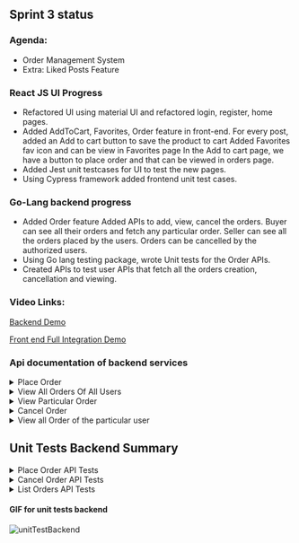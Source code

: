 ## Sprint 3 status

### Agenda:
- Order Management System
- Extra: Liked Posts Feature

### React JS UI Progress
- Refactored UI using material UI and refactored login, register, home pages.
- Added AddToCart, Favorites, Order feature in front-end.
    For every post, added an Add to cart button to save the product to cart
    Added Favorites fav icon and can be view in Favorites page 
    In the Add to cart page, we have a button to place order and that can be viewed in orders page.
- Added Jest unit testcases for UI to test the new pages.
- Using Cypress framework added frontend unit test cases.

### Go-Lang backend progress
- Added Order feature
    Added APIs to add, view, cancel the orders.
    Buyer can see all their orders and fetch any particular order.
    Seller can see all the orders placed by the users.
    Orders can be cancelled by the authorized users.
- Using Go lang testing package, wrote Unit tests for the Order APIs.
- Created APIs to test user APIs that fetch all the orders creation, cancellation and viewing.

### Video Links:

[Backend Demo](https://www.youtube.com/watch?v=Ub0Ar11qmyI)


[Front end Full Integration Demo](https://www.youtube.com/watch?v=vA0G7OwYMA0)

### Api documentation of backend services
<details>
  <summary>Place Order</summary>

### Status Codes
  
  - While placing orders initially we keep it in pending state and then we move it to confirmed state.
  - Once we delete we move status as cancelled state
  ``` 
	PENDING               status = 0
	CONFIRMED             status = 1
	CANCELLED             status = 2

```
  
### Target URL

`"localhost:8080" + "/placeOrder"`

### Request

Method: `POST`

Example

 ### Request
  `localhost:8080/placeOrder`
  
  `Body :{
    "posts":[
        {
            "count": 1,
            "productId": 2
        },
         {
            "count": 2,
            "productId": 3
        }
    ]
}`
  
### Response

 ```json
 {
    "orderId": 8,
    "result": "order successfully placed!"
}
```

Possible status: 200, 400, 401

Message format: json

Example

`Code: 200 OK`
 
#### GIF
![placeOrder](https://user-images.githubusercontent.com/22216660/161361061-93ce1cb2-5fe8-4563-a9a9-005445585be7.gif)


</details>
<details>
  <summary>View All Orders Of All Users</summary>
  

### Target URL

`"localhost:8080" + "/allorders"`

### Request

Method: `GET`

Example

 ### Request
  `localhost:8080/allOrders`
 
  
-  This API is for sellers to view all the orders.
  
  
### Response

 ```json
{
    "Page": 1,
    "TotalPages": 1,
    "Orders": [
        {
            "ID": 1,
            "CreatedAt": "2022-04-01T17:22:12.7615198-04:00",
            "UpdatedAt": "2022-04-01T17:22:12.7615198-04:00",
            "DeletedAt": null,
            "posts": [],
            "Status": 1
        },
        {
            "ID": 2,
            "CreatedAt": "2022-04-01T17:29:50.5213792-04:00",
            "UpdatedAt": "2022-04-01T17:29:50.5213792-04:00",
            "DeletedAt": null,
            "posts": [
                {
                    "count": 1,
                    "productId": 1
                }
            ],
            "Status": 1
        },
        {
            "ID": 3,
            "CreatedAt": "2022-04-01T17:35:38.8661683-04:00",
            "UpdatedAt": "2022-04-01T17:35:38.8661683-04:00",
            "DeletedAt": null,
            "posts": [
                {
                    "count": 1,
                    "productId": 1
                }
            ],
            "Status": 1
        },
       
    ]
}
```

Possible status: 200, 400, 401

Message format: json

Example

`Code: 200 OK`
 
#### GIF
![GetAllOrders](https://user-images.githubusercontent.com/22216660/161361088-d3c39376-73de-4478-8374-0e7edb24228b.gif)


</details>
<details>
  <summary>View Particular Order</summary>

### Target URL

`"localhost:8080" + "/order/:orderId"`

### Request

Method: `GET`

Example

 ### Request
  `localhost:8080/order/5`
 
### Response

 ```json
{
    "ID": 5,
    "CreatedAt": "2022-04-01T17:41:37.7922598-04:00",
    "UpdatedAt": "2022-04-01T17:41:37.7922598-04:00",
    "DeletedAt": null,
    "posts": [
        {
            "count": 1,
            "productId": 1
        }
    ],
    "Status": 1
}
```

Possible status: 200, 400, 401

Message format: json

Example

`Code: 200 OK`
 
#### GIF
![GetOrderByOrderId](https://user-images.githubusercontent.com/22216660/161361113-5775d004-92b1-469c-aa9c-b953e1cfc2bd.gif)


</details>
<details>
  <summary>Cancel Order</summary>

### Target URL

`"localhost:8080" + "/cancelOrder/:OrderId"`

  
  It take the user id from the session.
### Request

Method: `GET`

Example

 ### Request
  `localhost:8080/cancelOrder/3`
 
### Response

 ```json
{
    "ID": 3,
    "CreatedAt": "2022-04-01T17:35:38.8661683-04:00",
    "UpdatedAt": "2022-04-01T21:08:07.3701319-04:00",
    "DeletedAt": null,
    "posts": [
        {
            "count": 1,
            "productId": 1
        }
    ],
    "Status": 2
}
```
- Status is updated to 2 - Which means order is cancelled.
Possible status: 200, 400, 401

Message format: json

Example

`Code: 200 OK`
 
#### GIF
![CancelOrder](https://user-images.githubusercontent.com/22216660/161361146-f68eb327-540d-44b1-aeb8-8c8176b5a4f3.gif)



</details>
<details>
  <summary>View all Order of the particular user</summary>

### Target URL

`"localhost:8080" + "/orders"`

  
  It takes the user id from the session.
### Request

Method: `GET`

Example

 ### Request
  `localhost:8080/orders`
 
### Response

 ```json
{
    "ID": 3,
    "CreatedAt": "2022-04-01T17:41:37.7922598-04:00",
    "UpdatedAt": "2022-04-01T17:41:37.7922598-04:00",
    "DeletedAt": null,
    "posts": [
        {
            "count": 1,
            "productId": 1
        }
    ],
    "Status": 1
}
```

Possible status: 200, 400, 401

Message format: json

Example

`Code: 200 OK`
	
#### GIF
![GetOrdersByUser](https://user-images.githubusercontent.com/22216660/161361160-af859ae2-e114-4ad4-ad9e-b63bcd14fca2.gif)

</details>

## Unit Tests Backend Summary

<details>
  <summary>Place Order API Tests</summary>
<hr>

- TestPlaceOrderPassCase
	- Tested the /placeOrder API by logging in with a user and placing an order using posts he could see
- TestPlaceOrderNotLoggedInFailCase
	- Tested the /placeOrder API NOT logging in with user, this return status of UNAUTHORIZED
- TestPlaceOrderJsonFieldsMissing
	- Json Fileds missing is handled in this test
	
<hr>

</details>
<details>
  <summary>Cancel Order API Tests</summary>
<hr>

- TestCancelOrderSuccessCase
	- Tested the /cancelOrder API by logging in with a user and cancelling the user order by order id, STATUS is updated to 2
- TestCancelOrderUserNotLoggedInCase
	- Tested the /cancelOrder API NOT logging in with user, this return status of UNAUTHORIZED
- TestCancelOrderOrderNotExistsCase
	- Order Id not existing in this case is handled, with a positive response and message in json response.
	
<hr>

</details>
<details>
  <summary>List Orders API Tests</summary>
<hr>

- TestGetAllOrdersPassCase
	- Lists all orders by calling the /alOrders, it returns in a pagination format
- TestGetParticularOrderPassCase
	- List Order based on the Order ID, return a single json
- TestGetParticularOrderFailCase
	- Provided order ID if it's not present, returns a 409 status and validated the same.
	
<hr>

</details>

#### GIF for unit tests backend
![unitTestBackend](https://user-images.githubusercontent.com/22216660/161362524-da9e074f-5867-48fb-b75c-95748875632d.gif)
